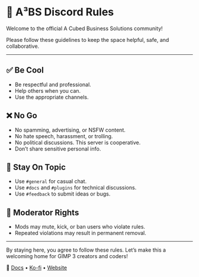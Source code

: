 # 📜 A³BS Discord Rules

Welcome to the official A Cubed Business Solutions community!

Please follow these guidelines to keep the space helpful, safe, and collaborative.

---

## ✅ Be Cool
- Be respectful and professional.
- Help others when you can.
- Use the appropriate channels.

## ❌ No Go
- No spamming, advertising, or NSFW content.
- No hate speech, harassment, or trolling.
- No political discussions. This server is cooperative.
- Don’t share sensitive personal info.

## 📘 Stay On Topic
- Use `#general` for casual chat.
- Use `#docs` and `#plugins` for technical discussions.
- Use `#feedback` to submit ideas or bugs.

## 🚨 Moderator Rights
- Mods may mute, kick, or ban users who violate rules.
- Repeated violations may result in permanent removal.

---

By staying here, you agree to follow these rules.
Let’s make this a welcoming home for GIMP 3 creators and coders!

🔗 [Docs](https://aaabscom.github.io/a3bs-public/) • [Ko-fi](https://ko-fi.com/aaabscom) • [Website](https://aaabs.com)
